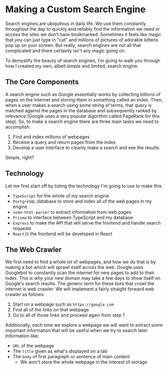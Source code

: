 # Making a Custom Search Engine

Search engines are ubiquitous in daily life. We use them constantly throughout the day to quickly and reliably find the information we need or access the sites we don't have bookmarked. Sometimes it feels like magic that you can just type in "cat" and millions of pictures of adorable kittens pop up on your screen. But really, search engines are not all that complicated and there certainly isn't any magic going on.

To demystify the beauty of search engines, I'm going to walk you through how I created my own, albeit simple and limited, search engine.

## The Core Components

A search engine such as Google essentially works by collecting billions of pages on the internet and storing them in something called an index. Then, when a user makes a search using some string of terms, that query is matched against the pages in the database and subsequently ranked by relevance (Google uses a very popular algorithm called PageRank for this step). So, to make a search engine there are three main tasks we need to accomplish.

1. Find and index millions of webpages
2. Receive a query and return pages from the index
3. Develop a user interface to cleanly make a search and see the results.

Simple, right?

## Technology

Let me first start off by listing the technology I'm going to use to make this.

* `TypeScript` for the whole of my search engine
* `PostgreSQL` database to store and index all of the web pages in my engine.
* `node-html-parser` to extract information from web pages
* `Prisma` to interface between TypeScript and my database
* `Express` to make the API that will serve the frontend and handle search requests
* `ReactJS` the frontend will be developed in React

## The Web Crawler

We first need to find a whole lot of webpages, and how we do that is by making a bot which will sprawl itself across the web. Google uses Googlebot to constantly scan the internet for new pages to add to their index. This is why your new domain may take a few days to show itself on Google's search results. The generic term for these bots that _crawl_ the internet is web crawler. We will implement a fairly straight forward web crawler as follows:

1. Start on a webpage such as `https://google.com`
2. Find all of the links on that webpage
3. Go to all of those links and proceed again from step 1

Additionally, each time we explore a webpage we will want to extract some important information that will be useful when we try to search later. Information like:

* `URL` of the webpage
* The `title` given as what's displayed on a tab 
* The `body` of first paragraph or sentence of main content
  * We won't store the whole webpage in the interest of storage